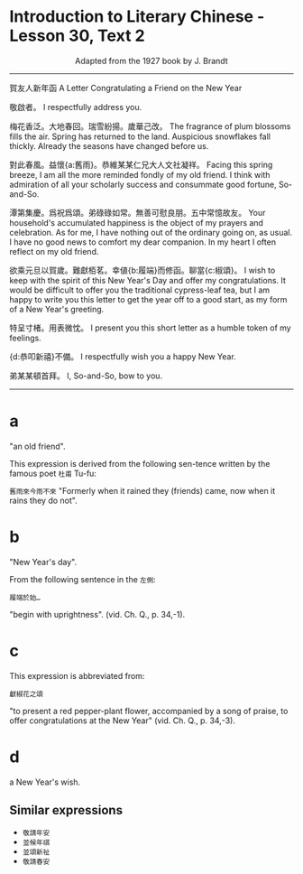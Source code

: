 # Introduction to Literary Chinese - Lesson 30, Text 2

<center>Adapted from the 1927 book by J. Brandt</center>

---

賀友人新年函
A Letter Congratulating a Friend on the New Year

敬啟者。
I respectfully address you.

梅花香泛。大地春回。瑞雪紛揚。歲華己改。
The fragrance of plum blossoms fills the air. Spring has returned to the land. Auspicious snowflakes fall thickly. Already the seasons have changed before us.

對此春風。益懷{a:舊雨}。恭維某某仁兄大人文社凝祥。
Facing this spring breeze, I am all the more reminded fondly of my old friend. I think with admiration of all your scholarly success and consummate good fortune, So-and-So.

潭第集慶。爲祝爲頌。弟碌碌如常。無善可慰良朋。五中常憶故友。
Your household's accumulated happiness is the object of my prayers and celebration. As for me, I have nothing out of the ordinary going on, as usual. I have no good news to comfort my dear companion. In my heart I often reflect on my old friend.

欲乘元旦以賀歲。難獻栢茗。幸値{b:履端}而修函。聊當{c:椒頌}。
I wish to keep with the spirit of this New Year's Day and offer my congratulations. It would be difficult to offer you the traditional cypress-leaf tea, but I am happy to write you this letter to get the year off to a good start, as my form of a New Year's greeting.

特呈寸楮。用表微忱。
I present you this short letter as a humble token of my feelings.

{d:恭叩新禧}不備。
I respectfully wish you a happy New Year.

弟某某頓首拜。
I, So-and-So, bow to you.

---

# a

"an old friend".

This expression is derived from the following sen-tence written by the famous poet `杜甫` Tu-fu:

`舊雨來今雨不來`
"Formerly when it rained they (friends) came, now when it rains they do not".

# b

"New Year's day".

From the following sentence in the `左側`:

`履端於始…`

"begin with uprightness". (vid. Ch. Q., p. 34,-1).

# c

This expression is abbreviated from:

`獻椒花之頌`

"to present a red pepper-plant flower, accompanied by a song of praise, to offer congratulations at the New Year" (vid. Ch. Q., p. 34,-3).

# d

a New Year's wish.

## Similar expressions

- `敬請年安`
- `並候年祺`
- `並頌新祉`
- `敬請春安`
<!-- 
---

舊雨 an old friend.
This expression is derived from the following sen-tence written by the famous poet 杜甫 Tu-fu:
舊雨來今雨不來 "Formerly when it rained they (friends) came, now when it rains they do not".
履端 New Year's day.
From the following sentence in the 左側:
履端於始……“begin with uprightness". (vid. Ch. Q., p. 34,-1).
c.
椒頌……………… This expression is abbreviated from:
獻椒花之頌 to present a red pepper-plant flower, accompanied by a song of praise, to offer congratulations at the New Year (vid. Ch. Q., p. 34--3)
恭叩新禧………… a New Year's wish.
Similar expressions.
敬請
春安
並頌
新祉
並
候
年祺
:
敬請
年
安 -->